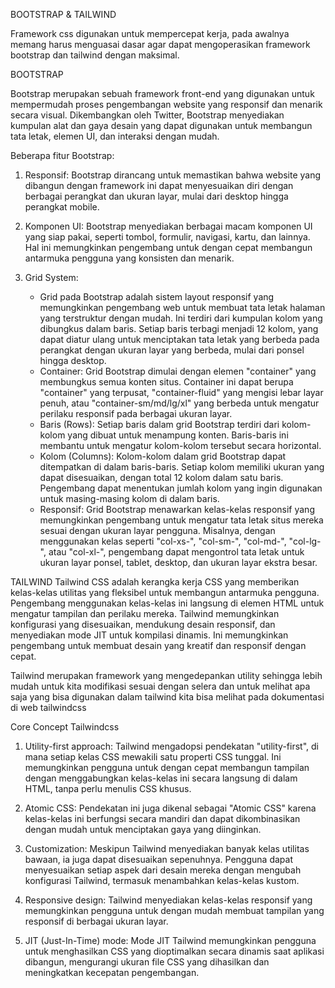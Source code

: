 BOOTSTRAP & TAILWIND

Framework css digunakan untuk mempercepat kerja, pada awalnya memang harus menguasai dasar agar dapat mengoperasikan framework bootstrap dan tailwind dengan maksimal.  

BOOTSTRAP 

Bootstrap merupakan sebuah framework front-end yang digunakan untuk mempermudah proses pengembangan website yang responsif dan menarik secara visual. Dikembangkan oleh Twitter, Bootstrap menyediakan kumpulan alat dan gaya desain yang dapat digunakan untuk membangun tata letak, elemen UI, dan interaksi dengan mudah.

Beberapa fitur Bootstrap:
1. Responsif: Bootstrap dirancang untuk memastikan bahwa website yang dibangun dengan framework ini dapat menyesuaikan diri dengan berbagai perangkat dan ukuran layar, mulai dari desktop hingga perangkat mobile.
   
2. Komponen UI: Bootstrap menyediakan berbagai macam komponen UI yang siap pakai, seperti tombol, formulir, navigasi, kartu, dan lainnya. Hal ini memungkinkan pengembang untuk dengan cepat membangun antarmuka pengguna yang konsisten dan menarik.
   
3. Grid System:
   - Grid pada Bootstrap adalah sistem layout responsif yang memungkinkan pengembang web untuk membuat tata letak halaman yang terstruktur dengan mudah. Ini terdiri dari kumpulan kolom yang dibungkus dalam baris. Setiap baris terbagi menjadi 12 kolom, yang dapat diatur ulang untuk menciptakan tata letak yang berbeda pada perangkat dengan ukuran layar yang berbeda, mulai dari ponsel hingga desktop.
   - Container: Grid Bootstrap dimulai dengan elemen "container" yang membungkus semua konten situs. Container ini dapat berupa "container" yang terpusat, "container-fluid" yang mengisi lebar layar penuh, atau "container-sm/md/lg/xl" yang berbeda untuk mengatur perilaku responsif pada berbagai ukuran layar.
   - Baris (Rows): Setiap baris dalam grid Bootstrap terdiri dari kolom-kolom yang dibuat untuk menampung konten. Baris-baris ini membantu untuk mengatur kolom-kolom tersebut secara horizontal.
   - Kolom (Columns): Kolom-kolom dalam grid Bootstrap dapat ditempatkan di dalam baris-baris. Setiap kolom memiliki ukuran yang dapat disesuaikan, dengan total 12 kolom dalam satu baris. Pengembang dapat menentukan jumlah kolom yang ingin digunakan untuk masing-masing kolom di dalam baris.
   - Responsif: Grid Bootstrap menawarkan kelas-kelas responsif yang memungkinkan pengembang untuk mengatur tata letak situs mereka sesuai dengan ukuran layar pengguna. Misalnya, dengan menggunakan kelas seperti "col-xs-", "col-sm-", "col-md-", "col-lg-", atau "col-xl-", pengembang dapat mengontrol tata letak untuk ukuran layar ponsel, tablet, desktop, dan ukuran layar ekstra besar.

TAILWIND
Tailwind CSS adalah kerangka kerja CSS yang memberikan kelas-kelas utilitas yang fleksibel untuk membangun antarmuka pengguna. Pengembang menggunakan kelas-kelas ini langsung di elemen HTML untuk mengatur tampilan dan perilaku mereka. Tailwind memungkinkan konfigurasi yang disesuaikan, mendukung desain responsif, dan menyediakan mode JIT untuk kompilasi dinamis. Ini memungkinkan pengembang untuk membuat desain yang kreatif dan responsif dengan cepat.

Tailwind merupakan framework yang mengedepankan utility sehingga lebih mudah untuk kita modifikasi sesuai dengan selera dan untuk melihat apa saja yang bisa digunakan dalam tailwind kita bisa melihat pada dokumentasi di web tailwindcss

Core Concept Tailwindcss
1. Utility-first approach: Tailwind mengadopsi pendekatan "utility-first", di mana setiap kelas CSS mewakili satu properti CSS tunggal. Ini memungkinkan pengguna untuk dengan cepat membangun tampilan dengan menggabungkan kelas-kelas ini secara langsung di dalam HTML, tanpa perlu menulis CSS khusus.

2. Atomic CSS: Pendekatan ini juga dikenal sebagai "Atomic CSS" karena kelas-kelas ini berfungsi secara mandiri dan dapat dikombinasikan dengan mudah untuk menciptakan gaya yang diinginkan.

3. Customization: Meskipun Tailwind menyediakan banyak kelas utilitas bawaan, ia juga dapat disesuaikan sepenuhnya. Pengguna dapat menyesuaikan setiap aspek dari desain mereka dengan mengubah konfigurasi Tailwind, termasuk menambahkan kelas-kelas kustom.

4. Responsive design: Tailwind menyediakan kelas-kelas responsif yang memungkinkan pengguna untuk dengan mudah membuat tampilan yang responsif di berbagai ukuran layar.

5. JIT (Just-In-Time) mode: Mode JIT Tailwind memungkinkan pengguna untuk menghasilkan CSS yang dioptimalkan secara dinamis saat aplikasi dibangun, mengurangi ukuran file CSS yang dihasilkan dan meningkatkan kecepatan pengembangan.
